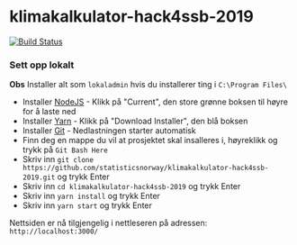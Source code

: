 # klimakalkulator-hack4ssb-2019
[![Build Status](https://drone.prod-bip-ci.ssb.no/api/badges/statisticsnorway/klimakalkulator-hack4ssb-2019/status.svg)](https://drone.prod-bip-ci.ssb.no/statisticsnorway/klimakalkulator-hack4ssb-2019)

### Sett opp lokalt
**Obs** Installer alt som `lokaladmin` hvis du installerer ting i `C:\Program Files\`
* Installer [NodeJS](https://nodejs.org/en/) - Klikk på "Current", den store grønne boksen til høyre for å laste ned
* Installer [Yarn](https://yarnpkg.com/en/docs/install#windows-stable) - Klikk på "Download Installer", den blå boksen
* Installer [Git](https://git-scm.com/download/win) - Nedlastningen starter automatisk
* Finn deg en mappe du vil at prosjektet skal insalleres i, høyreklikk og trykk på `Git Bash Here`
* Skriv inn `git clone https://github.com/statisticsnorway/klimakalkulator-hack4ssb-2019.git` og trykk Enter
* Skriv inn `cd klimakalkulator-hack4ssb-2019` og trykk Enter
* Skriv inn `yarn install` og trykk Enter
* Skriv inn `yarn start` og trykk Enter

Nettsiden er nå tilgjengelig i nettleseren på adressen: `http://localhost:3000/`
